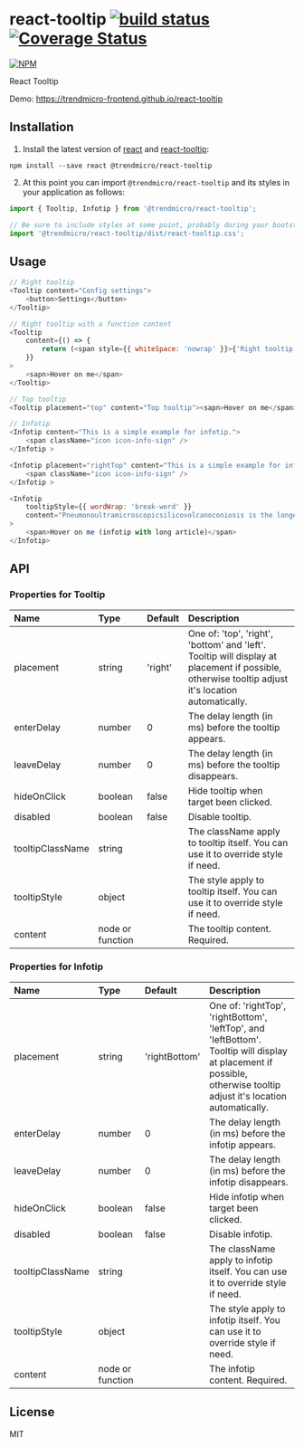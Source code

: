 # react-tooltip [![build status](https://travis-ci.org/trendmicro-frontend/react-tooltip.svg?branch=master)](https://travis-ci.org/trendmicro-frontend/react-tooltip) [![Coverage Status](https://coveralls.io/repos/github/trendmicro-frontend/react-tooltip/badge.svg?branch=master)](https://coveralls.io/github/trendmicro-frontend/react-tooltip?branch=master)

[![NPM](https://nodei.co/npm/@trendmicro/react-tooltip.png?downloads=true&stars=true)](https://nodei.co/npm/@trendmicro/react-tooltip/)

React Tooltip

Demo: https://trendmicro-frontend.github.io/react-tooltip

## Installation

1. Install the latest version of [react](https://github.com/facebook/react) and [react-tooltip](https://github.com/trendmicro-frontend/react-tooltip):

  ```
  npm install --save react @trendmicro/react-tooltip
  ```

2. At this point you can import `@trendmicro/react-tooltip` and its styles in your application as follows:

  ```js
  import { Tooltip, Infotip } from '@trendmicro/react-tooltip';

  // Be sure to include styles at some point, probably during your bootstraping
  import '@trendmicro/react-tooltip/dist/react-tooltip.css';
  ```

## Usage
```js
// Right tooltip
<Tooltip content="Config settings">
    <button>Settings</button>
</Tooltip>

// Right tooltip with a function content
<Tooltip
    content={() => {
        return (<span style={{ whiteSpace: 'nowrap' }}>{'Right tooltip'}</span>);
    }}
>
    <sapn>Hover on me</span>
</Tooltip>

// Top tooltip
<Tooltip placement="top" content="Top tooltip"><sapn>Hover on me</span></Tooltip>
```
```js
// Infotip
<Infotip content="This is a simple example for infotip.">
    <span className="icon icon-info-sign" />
</Infotip >

<Infotip placement="rightTop" content="This is a simple example for infotip.">
    <span className="icon icon-info-sign" />
</Infotip >

<Infotip
    tooltipStyle={{ wordWrap: 'break-word' }}
    content="Pneumonoultramicroscopicsilicovolcanoconiosis is the longest word. Start01234567890123456789012345678901234567890123456789012345678901234567890123456789End Start0123456789012345678901234567890123456789012345678901234567890123456789012345678901234567890123456789012345678901234567890123456789012345678901234567890123456789End"
>
    <span>Hover on me (infotip with long article)</span>
</Infotip>
```

## API

### Properties for Tooltip

Name | Type | Default | Description 
:--- | :--- | :------ | :----------
placement | string | 'right' | One of: 'top', 'right', 'bottom' and 'left'. <br />Tooltip will display at placement if possible, otherwise tooltip adjust it's location automatically. 
enterDelay | number | 0 | The delay length (in ms) before the tooltip appears.
leaveDelay | number | 0 | The delay length (in ms) before the tooltip disappears.
hideOnClick | boolean | false | Hide tooltip when target been clicked.
disabled | boolean | false | Disable tooltip.
tooltipClassName | string |  | The className apply to tooltip itself. You can use it to override style if need.
tooltipStyle | object |  | The style apply to tooltip itself. You can use it to override style if need.
content | node or function |  | The tooltip content. Required.

### Properties for Infotip

Name | Type | Default | Description 
:--- | :--- | :------ | :----------
placement | string | 'rightBottom' | One of: 'rightTop', 'rightBottom', 'leftTop', and 'leftBottom'. <br />Tooltip will display at placement if possible, otherwise tooltip adjust it's location automatically. 
enterDelay | number | 0 | The delay length (in ms) before the infotip appears.
leaveDelay | number | 0 | The delay length (in ms) before the infotip disappears.
hideOnClick | boolean | false | Hide infotip when target been clicked.
disabled | boolean | false | Disable infotip.
tooltipClassName | string |  | The className apply to infotip itself. You can use it to override style if need.
tooltipStyle | object |  | The style apply to infotip itself. You can use it to override style if need.
content | node or function |  | The infotip content. Required.

## License

MIT
